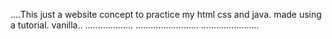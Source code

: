 ....This just a website concept to practice my html css and java. made using a tutorial. vanilla..
...................
......................... .......................